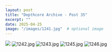 ```yaml
---
layout: post
title: "Depthcore Archive - Post 35"
excerpt: ""
date: 2025-04-25
image: "/images/1241.jpg"  # optional image
---
```


<img src="/images/1241.jpg">
<img src="/images/1242.jpg" alt="1242.jpg"/>
<img src="/images/1243.jpg" alt="1243.jpg"/>
<img src="/images/1245.jpg" alt="1245.jpg"/>
<img src="/images/1246.jpg" alt="1246.jpg"/>
